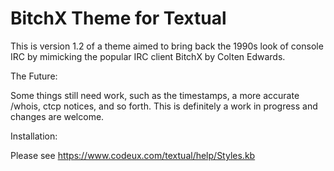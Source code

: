 # BitchX Theme for Textual

This is version 1.2 of a theme aimed to bring back the 1990s look of console IRC by mimicking the popular IRC client BitchX by Colten Edwards.

The Future:

Some things still need work, such as the timestamps, a more accurate /whois, ctcp notices, and so forth. This is definitely a work in progress and changes are welcome.

Installation:

Please see https://www.codeux.com/textual/help/Styles.kb
